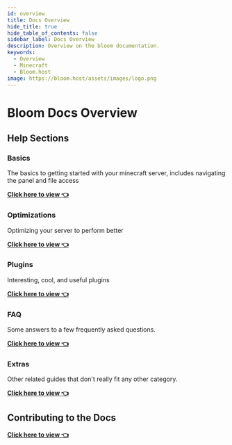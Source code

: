 ```yaml
---
id: overview
title: Docs Overview
hide_title: true
hide_table_of_contents: false
sidebar_label: Docs Overview
description: Overview on the bloom documentation.
keywords:
  - Overview
  - Minecraft
  - Bloom.host
image: https://bloom.host/assets/images/logo.png
---
```

# Bloom Docs Overview
## Help Sections
### Basics
The basics to getting started with your minecraft server, includes navigating the panel and file access

**[Click here to view :point_left:](basic-controls.md)**
### Optimizations
Optimizing your server to perform better

**[Click here to view :point_left:](fabric-server-optimization.md)**
### Plugins
Interesting, cool, and useful plugins

**[Click here to view :point_left:](plugins/chunky.md)**

### FAQ
Some answers to a few frequently asked questions.

**[Click here to view :point_left:](faq.md)**
### Extras
Other related guides that don't really fit any other category.

**[Click here to view :point_left:](mobile-app.md)**
## Contributing to the Docs
**[Click here to view :point_left:](contributing.md)**
